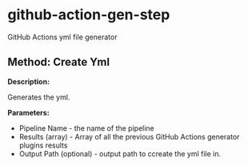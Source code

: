 # github-action-gen-step
GitHub Actions yml file generator


## Method: Create Yml

**Description:**

Generates the yml.

**Parameters:**

* Pipeline Name - the name of the pipeline
* Results (array) - Array of all the previous GitHub Actions generator plugins results
* Output Path (optional) - output path to ccreate the yml file in.